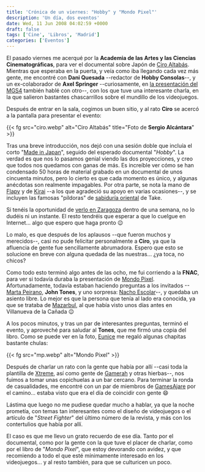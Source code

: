 ```yaml
---
title: 'Crónica de un viernes: "Hobby" y "Mondo Pixel"'
description: 'Un día, dos eventos'
date: Wed, 11 Jun 2008 04:02:59 +0000
draft: false
tags: ['Cine', 'Libros', 'Madrid']
categories: ['Eventos']
---
```


El pasado viernes me acerqué por la **Academia de las Artes y las Ciencias Cinematográficas**, para ver el documental sobre Japón de [Ciro Altabás](http://ciroaltabas.typepad.com/el_blog_de_ciro/). Mientras que esperaba en la puerta, y veía como iba llegando cada vez más gente, me encontré con **Dani Quesada** --redactor de **Hobby Consolas**--, y un ex-colaborador de **Axel Springer** --curiosamente, en [la presentación del MGS4](/presentacion-de-metal-gear-solid-4-en-madrid/) también hablé con otro--, con los que tuve una interesante charla, en la que salieron bastantes chascarrillos sobre el mundillo de los videojuegos.

Después de entrar en la sala, cogimos un buen sitio, y al rato **Ciro** se acercó a la pantalla para presentar el evento:

{{< fg src="ciro.webp" alt="Ciro Altabás" title="Foto de **Sergio Alcántara**" >}}

Tras una breve introducción, nos dejó con una sesión doble que incluía el corto "[Made in Japan](/made-in-japan-ciro-vuelve-a-la-carga/)", seguido del esperado documental "_Hobby_". La verdad es que nos lo pasamos genial viendo las dos proyecciones, y creo que todos nos quedamos con ganas de más. Es increíble ver cómo se han condensado 50 horas de material grabado en un documental de unos cincuenta minutos, pero lo cierto es que cada momento es único, y algunas anécdotas son realmente impagables. Por otra parte, se nota la mano de [Flapy](http://flapyinjapan.com/) y de [Kirai](http://www.kirainet.com/) --a los que agradeció su apoyo en varias ocasiones--, y se incluyen las famosas "píldoras" de [sabiduría oriental](http://www.kirainet.com/sabiduria-oriental/) de Take.

Si tenéis la oportunidad de [verlo en Zaragoza](http://ciroaltabas.typepad.com/el_blog_de_ciro/2008/06/presentacin-de.html) dentro de una semana, no lo dudéis ni un instante. El resto tendréis que esperar a que lo cuelgue en Internet... algo que espero que haga pronto :wink:

Lo malo, es que después de los aplausos --que fueron muchos y merecidos--, casi no pude felicitar personalmente a **Ciro**, ya que la afluencia de gente fue sencillamente abrumadora. Espero que esto se solucione en breve con alguna quedada de las nuestras... ¿ya toca, no chicos?

Como todo esto terminó algo antes de las ocho, me fui corriendo a la **FNAC**, para ver si todavía duraba la presentación de [Mondo Pixel](http://www.mondo-pixel.com/). Afortunadamente, todavía estaban haciendo preguntas a los invitados --[Marta Peirano](http://lapetiteclaudine.com/), **John Tones**, y uno sorpresa: [Nacho Escolar](http://www.escolar.net/)--, y quedaba un asiento libre. Lo mejor es que la persona que tenía al lado era conocida, ya que se trataba de [Mazarbul](http://sleepwithmesa.wordpress.com/), al que había visto unos días antes en Villanueva de la Cañada :wink:

A los pocos minutos, y tras un par de interesantes preguntas, terminó el evento, y aproveché para saludar al **Tones**, que me firmó una copia del libro. Como se puede ver en la foto, [Eunice](http://popcorn.euniceproductions.com/) me regaló algunas chapitas bastante chulas:

{{< fg src="mp.webp" alt="Mondo Pixel" >}}

Después de charlar un rato con la gente que había por allí --casi toda la plantilla de [Xtreme](/superjuegos-xtreme-chulos-pero-con-razon/), así como gente de [Gamerah](http://www.gamerah.com/) y otras hierbas--, nos fuimos a tomar unas copichuelas a un bar cercano. Para terminar la ronda de casualidades, me encontré con un par de miembros de [GamesAjare](http://www.gamesajare.com/) por el camino... estaba visto que era el día de coincidir con gente :smile:

Lástima que luego no me pudiese quedar mucho a hablar, ya que la noche prometía, con temas tan interesantes como el diseño de videojuegos o el artículo de "_Street Fighter_" del último número de la revista, y más con los contertulios que había por allí.

El caso es que me llevo un grato recuerdo de ese día. Tanto por el documental, como por la gente con la que tuve el placer de charlar, como por el libro de "_Mondo Pixel_", que estoy devorando con avidez, y que recomiendo a todo el que esté mínimamente interesado en los videojuegos... y al resto también, para que se culturicen un poco.